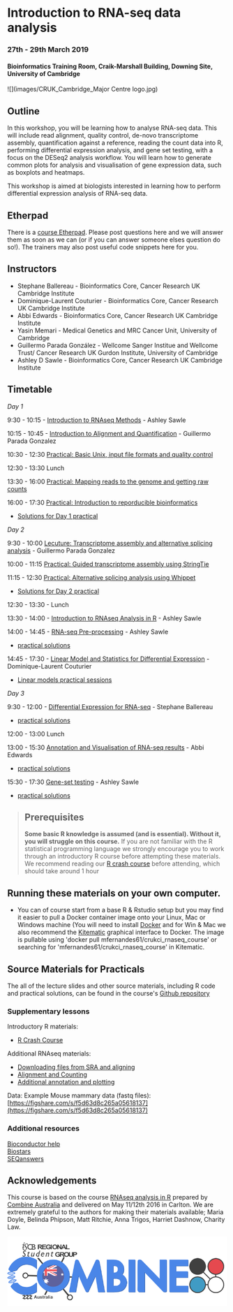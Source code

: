 # Introduction to RNA-seq data analysis 
### 27th - 29th March 2019
#### Bioinformatics Training Room, Craik-Marshall Building, Downing Site, University of Cambridge

![](images/CRUK_Cambridge_Major Centre logo.jpg)


## Outline

In this workshop, you will be learning how to analyse RNA-seq data.  This will
include read alignment, quality control, de-novo transcriptome assembly,
quantification against a reference, reading the count data into R, performing
differential expression analysis, and gene set testing, with a focus on the
DESeq2 analysis workflow. You will learn how to generate common plots for
analysis and visualisation of gene expression data, such as boxplots and
heatmaps. 

This workshop is aimed at biologists interested in learning how to perform
differential expression analysis of RNA-seq data. 

## Etherpad

There is a [course
Etherpad](https://etherpad.wikimedia.org/p/RNAseq_UoC_March2019). Please post
questions here and we will answer them as soon as we can (or if you can answer
someone elses question do so!). The trainers may also post useful code snippets
here for you.

## Instructors

* Stephane Ballereau - Bioinformatics Core, Cancer Research UK Cambridge Institute
* Dominique-Laurent Couturier - Bioinformatics Core, Cancer Research UK Cambridge Institute 
* Abbi Edwards - Bioinformatics Core, Cancer Research UK Cambridge Institute
* Yasin Memari - Medical Genetics and MRC Cancer Unit, University of Cambridge
* Guillermo Parada González - Wellcome Sanger Institue and Wellcome Trust/ Cancer Research UK Gurdon Institute, University of Cambridge
* Ashley D Sawle - Bioinformatics Core, Cancer Research UK Cambridge Institute

## Timetable

_Day 1_

9:30 - 10:15 - [Introduction to RNAseq Methods](html/Introduction_to_RNAseq_Methods.html) - Ashley Sawle

10:15 - 10:45 - [Introduction to Alignment and Quantification](slides/Day1_Lecture.pptx) - Guillermo Parada Gonzalez

10:30 - 12:30 [Practical: Basic Unix, input file formats and quality control](Course_Materials/00_Reproducible_RNA-Seq_Processing/Day1.nb.html)

12:30 - 13:30 Lunch

13:30 - 16:00 [Practical: Mapping reads to the genome and getting raw counts ](Course_Materials/00_Reproducible_RNA-Seq_Processing/Day1.nb.html)

16:00 - 17:30 [Practical: Introduction to reporducible bioinformatics ](Course_Materials/00_Reproducible_RNA-Seq_Processing/Day1.nb.html)
- [Solutions for Day 1 practical](Course_Materials/solutions/00_Reproducible_RNA-seq_Processing.txt)

_Day 2_

9:30 - 10:00 [Lecuture: Transcriptome assembly and alternative splicing analysis](slides/Day2_Lecture.pptx) - Guillermo Parada Gonzalez 

10:00 - 11:15 [Practical: Guided transcriptome assembly using StringTie](slides/Day2_Lecture.pptx)

11:15 - 12:30 [Practical: Alternative splicing analysis using Whippet ](slides/DAY_2.pdf)
- [Solutions for Day 2 practical](slides/DAY2answers.txt)

12:30 - 13:30 - Lunch

13:30 - 14:00 - [Introduction to RNAseq Analysis in R](html/00_Introduction_to_RNAseq_Analysis.html) - Ashley Sawle

14:00 - 14:45 - [RNA-seq Pre-processing](html/02_Preprocessing_Data.nb.html) - Ashley Sawle  
- [practical solutions](Course_Materials/solutions/02_Preprocessing_Data.Solutions.nb.html)

14:45 - 17:30 - [Linear Model and Statistics for Differential Expression](slides/LinearModels.pdf) - Dominique-Laurent Couturier
 - [Linear models practical sessions](html/03_Linear_Models.nb.html)
 
_Day 3_

9:30 - 12:00 - [Differential Expression for RNA-seq](html/04_DE_analysis_with_DESeq2.nb.html) - Stephane Ballereau
- [practical solutions](Course_Materials/solutions/04_DE_analysis.Solutions.nb.html)

12:00 - 13:00 Lunch

13:00 - 15:30 [Annotation and Visualisation of RNA-seq results](html/05_Annotation_and_Visualisation.nb.html) - Abbi Edwards  
- [practical solutions](Course_Materials/solutions/05_Annotation_and_Visualisation.Solutions.nb.html)

15:30 - 17:30 [Gene-set testing](html/06_Gene_set_testing.nb.html) - Ashley Sawle  
- [practical solutions](Course_Materials/solutions/06_Gene_set_testing.Solutions.nb.html)

> ## Prerequisites
>
> __**Some basic R knowledge is assumed (and is essential). Without it, you will struggle on this course.**__ 
> If you are not familiar with the R statistical programming language we
> strongly encourage you to work through an introductory R course before
> attempting these materials.
> We recommend reading our [R crash course](https://bioinformatics-core-shared-training.github.io/r-crash-course/)
> before attending, which should take around 1 hour
>

## Running these materials on your own computer.
- You can of course start from a base R & Rstudio setup but you may find it easier to pull a Docker
container image onto your Linux, Mac or Windows machine (You will need to install [Docker](https://www.docker.com/community-edition) and for Win & Mac we also recommend the [Kitematic](https://github.com/docker/kitematic ) graphical interface to Docker. The image is pullable using 'docker pull mfernandes61/crukci_rnaseq_course'
or searching for 'mfernandes61/crukci_rnaseq_course' in Kitematic.

## Source Materials for Practicals

The all of the lecture slides and other source materials, including R code and 
practical solutions, can be found in the course's [Github 
repository](https://github.com/bioinformatics-core-shared-training/RNAseq_March_2019)

### Supplementary lessons

Introductory R materials:

- [R Crash Course](https://bioinformatics-core-shared-training.github.io/r-crash-course/)

Additional RNAseq materials:

- [Downloading files from SRA and aligning](Supplementary_Materials/S1_Getting_raw_reads_from_SRA.html)
- [Alignment and Counting](Supplementary_Materials/S2_Read_Counts_with_Subread.html)
- [Additional annotation and plotting](Supplementary_Materials/S3_Annotation_and_Visualisation.html)

Data: Example Mouse mammary data (fastq files): 
	[https://figshare.com/s/f5d63d8c265a05618137](https://figshare.com/s/f5d63d8c265a05618137)

### Additional resources

[Bioconductor help](https://www.bioconductor.org/help/)  
[Biostars](https://www.biostars.org/)  
[SEQanswers](http://seqanswers.com/)  

## Acknowledgements

This course is based on the course [RNAseq analysis in R](http://combine-australia.github.io/2016-05-11-RNAseq/) prepared by [Combine Australia](https://combine.org.au/) and delivered on May 11/12th 2016 in Carlton. We are extremely grateful to the authors for making their materials available; Maria Doyle, Belinda Phipson, Matt Ritchie, Anna Trigos, Harriet Dashnow, Charity Law.

![](images/combine_banner_small.png)

